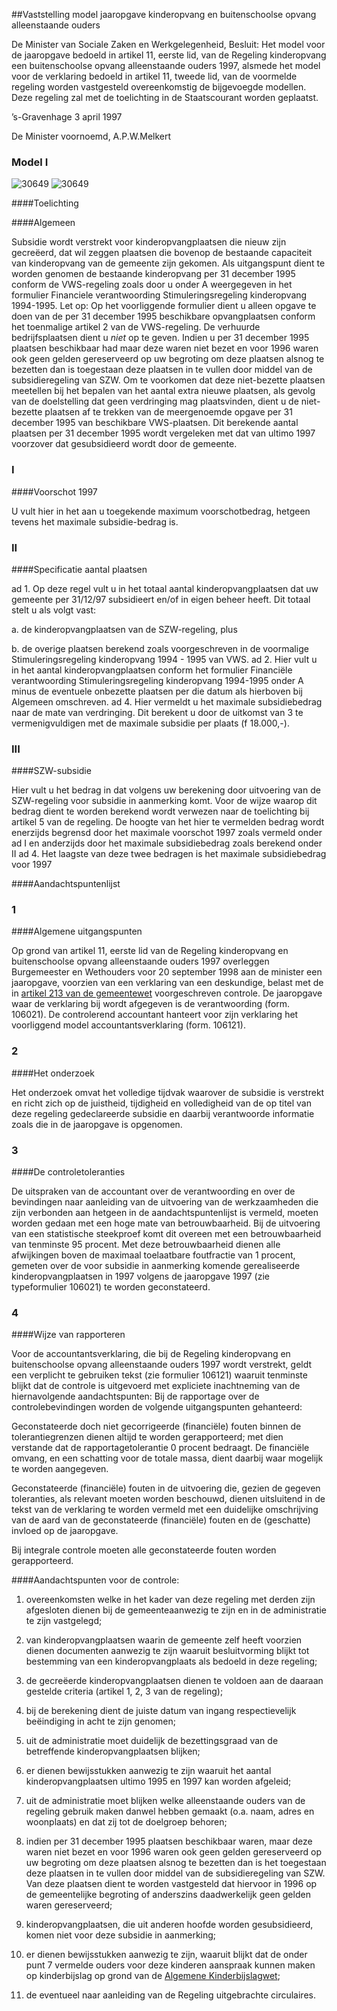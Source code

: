 <meta http-equiv='Content-Type' content='text/html; charset=utf-8' />

##Vaststelling model jaaropgave kinderopvang en buitenschoolse opvang alleenstaande ouders

De Minister van Sociale Zaken en Werkgelegenheid,  Besluit:     Het model voor de jaaropgave bedoeld in artikel 11, eerste lid, van de Regeling kinderopvang een buitenschoolse opvang alleenstaande ouders 1997, alsmede het model voor de verklaring bedoeld in artikel 11, tweede lid, van de voormelde regeling worden vastgesteld overeenkomstig de bijgevoegde modellen.     Deze regeling zal met de toelichting in de Staatscourant worden geplaatst.   

’s-Gravenhage 
3 april 1997    

De 
Minister voornoemd, 
A.P.W.Melkert   

### Model  I  

![30649](http://wetten.overheid.nl/Illustration/30649)
![30649](http://wetten.overheid.nl/Illustration/30649)

####Toelichting

####Algemeen

Subsidie wordt verstrekt voor kinderopvangplaatsen die nieuw zijn gecreëerd, dat wil zeggen plaatsen die bovenop de bestaande capaciteit van kinderopvang van de gemeente zijn gekomen. Als uitgangspunt dient te worden genomen de bestaande kinderopvang per 31 december 1995 conform de VWS-regeling zoals door u onder A weergegeven in het formulier Financiele verantwoording Stimuleringsregeling kinderopvang 1994-1995. Let op: Op het voorliggende formulier dient u alleen opgave te doen van de per 31 december 1995 beschikbare opvangplaatsen conform het toenmalige artikel 2 van de VWS-regeling. De verhuurde bedrijfsplaatsen dient u *niet* op te geven. Indien u per 31 december 1995 plaatsen beschikbaar had maar deze waren niet bezet en voor 1996 waren ook geen gelden gereserveerd op uw begroting om deze plaatsen alsnog te bezetten dan is toegestaan deze plaatsen in te vullen door middel van de subsidieregeling van SZW. Om te voorkomen dat deze niet-bezette plaatsen meetellen bij het bepalen van het aantal extra nieuwe plaatsen, als gevolg van de doelstelling dat geen verdringing mag plaatsvinden, dient u de niet-bezette plaatsen af te trekken van de meergenoemde opgave per 31 december 1995 van beschikbare VWS-plaatsen. Dit berekende aantal plaatsen per 31 december 1995 wordt vergeleken met dat van ultimo 1997 voorzover dat gesubsidieerd wordt door de gemeente.  

### I  

####Voorschot 1997

U vult hier in het aan u toegekende maximum voorschotbedrag, hetgeen tevens het maximale subsidie-bedrag is.  

### II  

####Specificatie aantal plaatsen

ad 1. Op deze regel vult u in het totaal aantal kinderopvangplaatsen dat uw gemeente per 31/12/97 subsidieert en/of in eigen beheer heeft. Dit totaal stelt u als volgt vast: 

a. de kinderopvangplaatsen van de SZW-regeling, plus  

b. de overige plaatsen berekend zoals voorgeschreven in de voormalige Stimuleringsregeling kinderopvang 1994 - 1995 van VWS.   ad 2. Hier vult u in het aantal kinderopvangplaatsen conform het formulier Financiële verantwoording Stimuleringsregeling kinderopvang 1994-1995 onder A minus de eventuele onbezette plaatsen per die datum als hierboven bij Algemeen omschreven. ad 4. Hier vermeldt u het maximale subsidiebedrag naar de mate van verdringing. Dit berekent u door de uitkomst van 3 te vermenigvuldigen met de maximale subsidie per plaats (f 18.000,-).  

### III  

####SZW-subsidie

Hier vult u het bedrag in dat volgens uw berekening door uitvoering van de SZW-regeling voor subsidie in aanmerking komt. Voor de wijze waarop dit bedrag dient te worden berekend wordt verwezen naar de toelichting bij artikel 5 van de regeling. De hoogte van het hier te vermelden bedrag wordt enerzijds begrensd door het maximale voorschot 1997 zoals vermeld onder ad I en anderzijds door het maximale subsidiebedrag zoals berekend onder II ad 4. Het laagste van deze twee bedragen is het maximale subsidiebedrag voor 1997  

####Aandachtspuntenlijst

### 1  

####Algemene uitgangspunten

Op grond van artikel 11, eerste lid van de Regeling kinderopvang en buitenschoolse opvang alleenstaande ouders 1997 overleggen Burgemeester en Wethouders voor 20 september 1998 aan de minister een jaaropgave, voorzien van een verklaring van een deskundige, belast met de in [artikel 213 van de gemeentewet](../../../../../../../../../../wet/gemeentewet/BWBR0005416/README.md) voorgeschreven controle. De jaaropgave waar de verklaring bij wordt afgegeven is de verantwoording (form. 106021). De controlerend accountant hanteert voor zijn verklaring het voorliggend model accountantsverklaring (form. 106121).  

### 2  

####Het onderzoek

Het onderzoek omvat het volledige tijdvak waarover de subsidie is verstrekt en richt zich op de juistheid, tijdigheid en volledigheid van de op titel van deze regeling gedeclareerde subsidie en daarbij verantwoorde informatie zoals die in de jaaropgave is opgenomen.  

### 3  

####De controletoleranties

De uitspraken van de accountant over de verantwoording en over de bevindingen naar aanleiding van de uitvoering van de werkzaamheden die zijn verbonden aan hetgeen in de aandachtspuntenlijst is vermeld, moeten worden gedaan met een hoge mate van betrouwbaarheid. Bij de uitvoering van een statistische steekproef komt dit overeen met een betrouwbaarheid van tenminste 95 procent. Met deze betrouwbaarheid dienen alle afwijkingen boven de maximaal toelaatbare foutfractie van 1 procent, gemeten over de voor subsidie in aanmerking komende gerealiseerde kinderopvangplaatsen in 1997 volgens de jaaropgave 1997 (zie typeformulier 106021) te worden geconstateerd.  

### 4  

####Wijze van rapporteren

Voor de accountantsverklaring, die bij de Regeling kinderopvang en buitenschoolse opvang alleenstaande ouders 1997 wordt verstrekt, geldt een verplicht te gebruiken tekst (zie formulier 106121) waaruit tenminste blijkt dat de controle is uitgevoerd met expliciete inachtneming van de hiernavolgende aandachtspunten: Bij de rapportage over de controlebevindingen worden de volgende uitgangspunten gehanteerd: 

Geconstateerde doch niet gecorrigeerde (financiële) fouten binnen de tolerantiegrenzen dienen altijd te worden gerapporteerd; met dien verstande dat de rapportagetolerantie 0 procent bedraagt. De financiële omvang, en een schatting voor de totale massa, dient daarbij waar mogelijk te worden aangegeven.  

Geconstateerde (financiële) fouten in de uitvoering die, gezien de gegeven toleranties, als relevant moeten worden beschouwd, dienen uitsluitend in de tekst van de verklaring te worden vermeld met een duidelijke omschrijving van de aard van de geconstateerde (financiële) fouten en de (geschatte) invloed op de jaaropgave.  

Bij integrale controle moeten alle geconstateerde fouten worden gerapporteerd.    

####Aandachtspunten voor de controle:

1. overeenkomsten welke in het kader van deze regeling met derden zijn afgesloten dienen bij de gemeenteaanwezig te zijn en in de administratie te zijn vastgelegd;  

2. van kinderopvangplaatsen waarin de gemeente zelf heeft voorzien dienen documenten aanwezig te zijn waaruit besluitvorming blijkt tot bestemming van een kinderopvangplaats als bedoeld in deze regeling;  

3. de gecreëerde kinderopvangplaatsen dienen te voldoen aan de daaraan gestelde criteria (artikel 1, 2, 3 van de regeling);  

4. bij de berekening dient de juiste datum van ingang respectievelijk beëindiging in acht te zijn genomen;  

5. uit de administratie moet duidelijk de bezettingsgraad van de betreffende kinderopvangplaatsen blijken;  

6. er dienen bewijsstukken aanwezig te zijn waaruit het aantal kinderopvangplaatsen ultimo 1995 en 1997 kan worden afgeleid;  

7. uit de administratie moet blijken welke alleenstaande ouders van de regeling gebruik maken danwel hebben gemaakt (o.a. naam, adres en woonplaats) en dat zij tot de doelgroep behoren;  

8. indien per 31 december 1995 plaatsen beschikbaar waren, maar deze waren niet bezet en voor 1996 waren ook geen gelden gereserveerd op uw begroting om deze plaatsen alsnog te bezetten dan is het toegestaan deze plaatsen in te vullen door middel van de subsidieregeling van SZW. Van deze plaatsen dient te worden vastgesteld dat hiervoor in 1996 op de gemeentelijke begroting of anderszins daadwerkelijk geen gelden waren gereserveerd;  

9. kinderopvangplaatsen, die uit anderen hoofde worden gesubsidieerd, komen niet voor deze subsidie in aanmerking;  

10. er dienen bewijsstukken aanwezig te zijn, waaruit blijkt dat de onder punt 7 vermelde ouders voor deze kinderen aanspraak kunnen maken op kinderbijslag op grond van de [Algemene Kinderbijslagwet](../../../../../../../../../../wet/algemene/kinderbijslagwet/BWBR0002368/README.md);  

11. de eventueel naar aanleiding van de Regeling uitgebrachte circulaires.    

